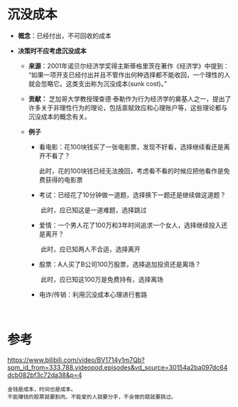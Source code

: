 # 沉没成本

- **概念**：已经付出，不可回收的成本

- **决策时不应考虑沉没成本**

  - **来源**：2001年诺贝尔经济学奖得主斯蒂格里茨在著作《经济学》中提到： “如果一项开支已经付出并且不管作出何种选择都不能收回，一个理性的人就会忽略它。这类支出称为沉没成本(sunk cost)。” 

  - **贡献：** 芝加哥大学教授理查德·泰勒作为行为经济学的奠基人之一，提出了许多关于非理性行为的理论，包括禀赋效应和心理账户等，这些理论都与沉没成本的概念有关。 

  - **例子**

    - 看电影：花100块钱买了一张电影票，发现不好看，选择继续看还是离开不看了？

      ​				此时，花的100块钱已经无法挽回，考虑看不看的时候应把他看作是免费获得的电影票

    - 考试：已经花了10分钟做一道题，选择换下一题还是继续做这道题？

      ​				此时，应已知这是一道难题，选择跳过

    - 爱情：一个男人花了100万和3年时间追求一个女人，选择继续投入还是离开？

      ​				此时，应已知两人不合适，选择离开

    - 股票：A人买了B公司100万股票，选择追加投资还是离场？

      ​				此时，应已知这100万是免费持有，选择离场

    - 电诈/传销：利用沉没成本心理进行套路

      ​				
# 参考
https://www.bilibili.com/video/BV1714y1m7Qb?spm_id_from=333.788.videopod.episodes&vd_source=30154a2ba097dc64dcb082bf3c72da38&p=4

      

      

```
金钱是成本，时间也是成本。
不能赚钱的股票就要割肉，不能爱的人就要分手，不会做的题就要跳过。
```

